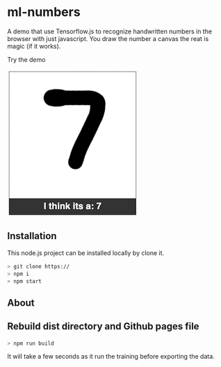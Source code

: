 # ml-numbers

A demo that use Tensorflow.js to recognize handwritten numbers in the browser with just javascript. You draw the number a canvas the reat is magic (if it works).

Try the demo 

![Demo interface](public/images/i-think.png)



## Installation

This node.js  project can be installed locally by clone it.

```bash
> git clone https://
> npm i
> npm start
```

## About



## Rebuild dist directory and Github pages file

```bash
> npm run build
```
It will take a few seconds as it run the training before exporting the data.